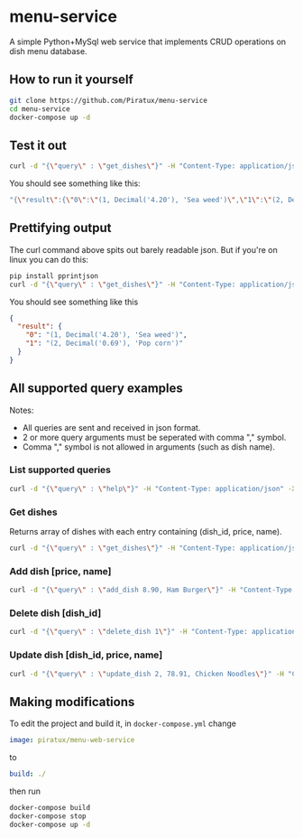 # menu-service
A simple Python+MySql web service that implements CRUD operations on dish menu database.

## How to run it yourself
```bash
git clone https://github.com/Piratux/menu-service
cd menu-service
docker-compose up -d
```

## Test it out
```bash
curl -d "{\"query\" : \"get_dishes\"}" -H "Content-Type: application/json" -X POST http://127.0.0.1:5000/process
```
You should see something like this:
```bash
"{\"result\":{\"0\":\"(1, Decimal('4.20'), 'Sea weed')\",\"1\":\"(2, Decimal('0.69'), 'Pop corn')\"}}"
```

## Prettifying output
The curl command above spits out barely readable json. But if you're on linux you can do this:
```bash
pip install pprintjson
curl -d "{\"query\" : \"get_dishes\"}" -H "Content-Type: application/json" -X POST http://127.0.0.1:5000/process | python3 -c 'x = input(); x = x.replace(r"""\"""", "\""); x = x[1:len(x)-1:]; print(x)' | pprintjson
```
You should see something like this
```json
{
  "result": {
    "0": "(1, Decimal('4.20'), 'Sea weed')",
    "1": "(2, Decimal('0.69'), 'Pop corn')"
  }
}
```

## All supported query examples
Notes:
- All queries are sent and received in json format.
- 2 or more query arguments must be seperated with comma "," symbol.
- Comma "," symbol is not allowed in arguments (such as dish name).
### List supported queries
```bash
curl -d "{\"query\" : \"help\"}" -H "Content-Type: application/json" -X POST http://127.0.0.1:5000/process
```
### Get dishes
Returns array of dishes with each entry containing (dish_id, price, name).
```bash
curl -d "{\"query\" : \"get_dishes\"}" -H "Content-Type: application/json" -X POST http://127.0.0.1:5000/process
```
### Add dish [price, name]
```bash
curl -d "{\"query\" : \"add_dish 8.90, Ham Burger\"}" -H "Content-Type: application/json" -X POST http://127.0.0.1:5000/process
```
### Delete dish [dish_id]
```bash
curl -d "{\"query\" : \"delete_dish 1\"}" -H "Content-Type: application/json" -X POST http://127.0.0.1:5000/process
```
### Update dish [dish_id, price, name]
```bash
curl -d "{\"query\" : \"update_dish 2, 78.91, Chicken Noodles\"}" -H "Content-Type: application/json" -X POST http://127.0.0.1:5000/process
```

## Making modifications
To edit the project and build it, in `docker-compose.yml` change
```yml
image: piratux/menu-web-service
```
to
```yml
build: ./
```
then run
```bash
docker-compose build
docker-compose stop
docker-compose up -d
```
